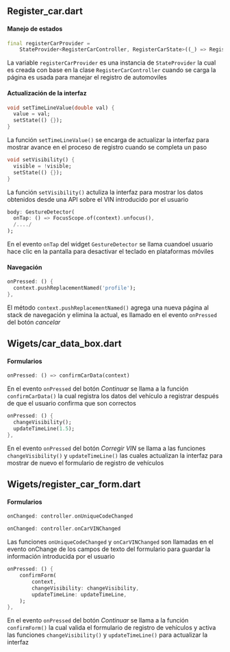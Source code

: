 Register_car.dart
------
#### Manejo de estados
```dart
final registerCarProvider =
    StateProvider<RegisterCarController, RegisterCarState>((_) => RegisterCarController());
```
La variable `registerCarProvider` es una instancia de `StateProvider` la cual es creada con base en la clase 
`RegisterCarController` cuando se carga la página es usada para manejar el registro de automoviles

#### Actualización de la interfaz
```dart
void setTimeLineValue(double val) {
  value = val;
  setState(() {});
}
```
La función `setTimeLineValue()` se encarga de actualizar la interfaz para mostrar avance en el proceso de registro cuando se
completa un paso

```dart
void setVisibility() {
  visible = !visible;
  setState(() {});
}
```
La función `setVisibility()` actuliza la interfaz para mostrar los datos obtenidos desde una API sobre el VIN introducido
por el usuario

```dart
body: GestureDetector(
  onTap: () => FocusScope.of(context).unfocus(),
  /..../
);
```
En el evento `onTap` del widget `GestureDetector` se llama cuandoel usuario hace clic en la pantalla para desactivar el
teclado en plataformas móviles

#### Navegación
```dart
onPressed: () {
  context.pushReplacementNamed('profile');
},
```
El método `context.pushReplacementNamed()` agrega una nueva página al stack de navegación y elimina la actual, es llamado 
en el evento `onPressed` del botón *cancelar*

Wigets/car_data_box.dart
------
#### Formularios
```dart
onPressed: () => confirmCarData(context)
```
En el evento `onPressed` del botón *Continuar* se llama a la función `confirmCarData()` la cual registra los datos del 
vehículo a registrar después de que el usuario confirma que son correctos

```dart
onPressed: () {
  changeVisibility();
  updateTimeLine(1.5);
},
```
En el evento `onPressed` del botón *Corregir VIN* se llama a las funciones `changeVisibility()` y `updateTimeLine()` 
las cuales actualizan la interfaz para mostrar de nuevo el formulario de registro de vehículos

Wigets/register_car_form.dart
------
#### Formularios
```dart
onChanged: controller.onUniqueCodeChanged

onChanged: controller.onCarVINChanged
```
Las funciones `onUniqueCodeChanged` y `onCarVINChanged` son llamadas en el evento onChange de los campos de texto del formulario para guardar la información introducida por el usuario

```dart
onPressed: () {
    confirmForm(
        context,
        changeVisibility: changeVisibility,
        updateTimeLine: updateTimeLine,
    );
},
```
En el evento `onPressed` del botón *Continuar* se llama a la función `confirmForm()` la cual valida el formulario de
registro de vehículos y activa las funciones `changeVisibility()` y `updateTimeLine()` para actualizar la interfaz
